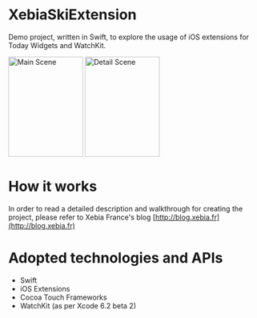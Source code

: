 XebiaSkiExtension
=================

Demo project, written in Swift, to explore the usage of iOS extensions for Today Widgets and WatchKit.

<img alt="Main Scene" src="https://raw.githubusercontent.com/xebia-france/XebiaSkiExtension/master/readme-resources/main-scene.png" width="149" height="200">
<img alt="Detail Scene" src="https://raw.githubusercontent.com/xebia-france/XebiaSkiExtension/master/readme-resources/detail-scene.png" width="149" height="200">

# How it works

In order to read a detailed description and walkthrough for creating the project, please refer to Xebia France's blog [http://blog.xebia.fr](http://blog.xebia.fr)

# Adopted technologies and APIs

- Swift
- iOS Extensions
- Cocoa Touch Frameworks
- WatchKit (as per Xcode 6.2 beta 2)
